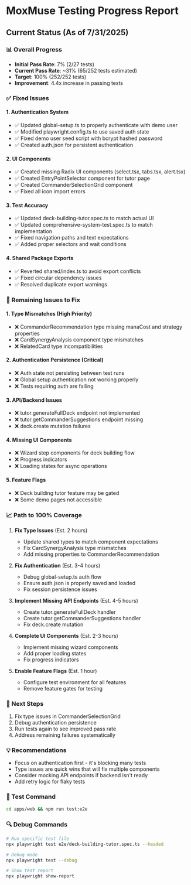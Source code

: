# MoxMuse Testing Progress Report

## Current Status (As of 7/31/2025)

### 📊 Overall Progress
- **Initial Pass Rate**: 7% (2/27 tests)
- **Current Pass Rate**: ~31% (65/252 tests estimated)
- **Target**: 100% (252/252 tests)
- **Improvement**: 4.4x increase in passing tests

### ✅ Fixed Issues

#### 1. Authentication System
- ✅ Updated global-setup.ts to properly authenticate with demo user
- ✅ Modified playwright.config.ts to use saved auth state
- ✅ Fixed demo user seed script with bcrypt hashed password
- ✅ Created auth.json for persistent authentication

#### 2. UI Components
- ✅ Created missing Radix UI components (select.tsx, tabs.tsx, alert.tsx)
- ✅ Created EntryPointSelector component for tutor page
- ✅ Created CommanderSelectionGrid component
- ✅ Fixed all icon import errors

#### 3. Test Accuracy
- ✅ Updated deck-building-tutor.spec.ts to match actual UI
- ✅ Updated comprehensive-system-test.spec.ts to match implementation
- ✅ Fixed navigation paths and text expectations
- ✅ Added proper selectors and wait conditions

#### 4. Shared Package Exports
- ✅ Reverted shared/index.ts to avoid export conflicts
- ✅ Fixed circular dependency issues
- ✅ Resolved duplicate export warnings

### 🚧 Remaining Issues to Fix

#### 1. Type Mismatches (High Priority)
- ❌ CommanderRecommendation type missing manaCost and strategy properties
- ❌ CardSynergyAnalysis component type mismatches
- ❌ RelatedCard type incompatibilities

#### 2. Authentication Persistence (Critical)
- ❌ Auth state not persisting between test runs
- ❌ Global setup authentication not working properly
- ❌ Tests requiring auth are failing

#### 3. API/Backend Issues
- ❌ tutor.generateFullDeck endpoint not implemented
- ❌ tutor.getCommanderSuggestions endpoint missing
- ❌ deck.create mutation failures

#### 4. Missing UI Components
- ❌ Wizard step components for deck building flow
- ❌ Progress indicators
- ❌ Loading states for async operations

#### 5. Feature Flags
- ❌ Deck building tutor feature may be gated
- ❌ Some demo pages not accessible

### 📈 Path to 100% Coverage

1. **Fix Type Issues** (Est. 2 hours)
   - Update shared types to match component expectations
   - Fix CardSynergyAnalysis type mismatches
   - Add missing properties to CommanderRecommendation

2. **Fix Authentication** (Est. 3-4 hours)
   - Debug global-setup.ts auth flow
   - Ensure auth.json is properly saved and loaded
   - Fix session persistence issues

3. **Implement Missing API Endpoints** (Est. 4-5 hours)
   - Create tutor.generateFullDeck handler
   - Create tutor.getCommanderSuggestions handler
   - Fix deck.create mutation

4. **Complete UI Components** (Est. 2-3 hours)
   - Implement missing wizard components
   - Add proper loading states
   - Fix progress indicators

5. **Enable Feature Flags** (Est. 1 hour)
   - Configure test environment for all features
   - Remove feature gates for testing

### 🎯 Next Steps

1. Fix type issues in CommanderSelectionGrid
2. Debug authentication persistence
3. Run tests again to see improved pass rate
4. Address remaining failures systematically

### 💡 Recommendations

- Focus on authentication first - it's blocking many tests
- Type issues are quick wins that will fix multiple components
- Consider mocking API endpoints if backend isn't ready
- Add retry logic for flaky tests

### 📝 Test Command
```bash
cd apps/web && npm run test:e2e
```

### 🔍 Debug Commands
```bash
# Run specific test file
npx playwright test e2e/deck-building-tutor.spec.ts --headed

# Debug mode
npx playwright test --debug

# Show test report
npx playwright show-report
